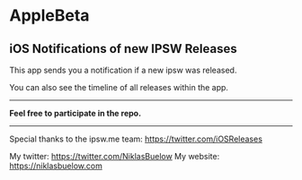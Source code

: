 # AppleBeta

## iOS Notifications of new IPSW Releases

This app sends you a notification if a new ipsw was released.

You can also see the timeline of all releases within the app.

---

__Feel free to participate in the repo.__

---

Special thanks to the ipsw.me team: https://twitter.com/iOSReleases

My twitter: https://twitter.com/NiklasBuelow
My website: https://niklasbuelow.com

